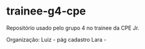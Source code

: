 # trainee-g4-cpe
Repositório usado pelo grupo 4 no trainee da CPE Jr. 


Organização:
Luiz - pág cadastro
Lara - 